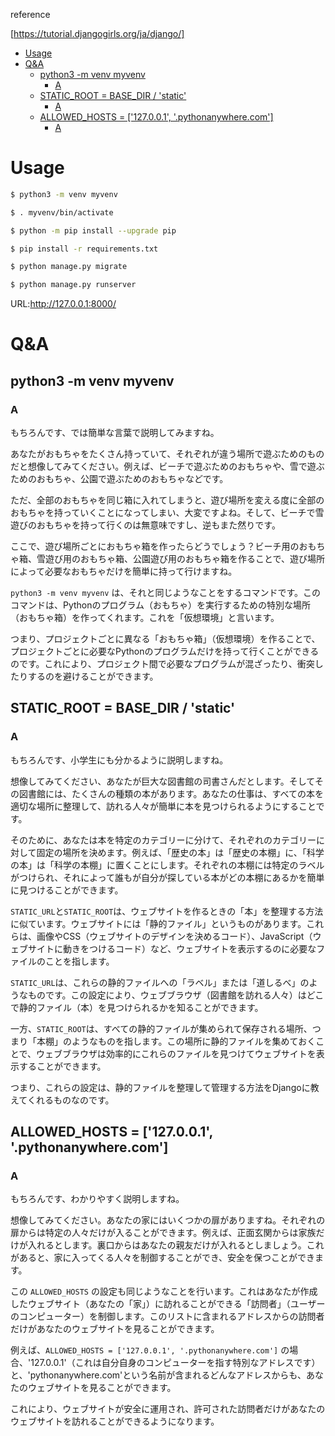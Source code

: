 reference

[https://tutorial.djangogirls.org/ja/django/]

- [Usage](#usage)
- [Q\&A](#qa)
  - [python3 -m venv myvenv](#python3--m-venv-myvenv)
    - [A](#a)
  - [STATIC\_ROOT = BASE\_DIR / 'static'](#static_root--base_dir--static)
    - [A](#a-1)
  - [ALLOWED\_HOSTS = \['127.0.0.1', '.pythonanywhere.com'\]](#allowed_hosts--127001-pythonanywherecom)
    - [A](#a-2)

# Usage

```bash
$ python3 -m venv myvenv

$ . myvenv/bin/activate

$ python -m pip install --upgrade pip

$ pip install -r requirements.txt

$ python manage.py migrate

$ python manage.py runserver
```

URL:http://127.0.0.1:8000/

# Q&A

## python3 -m venv myvenv

### A

もちろんです、では簡単な言葉で説明してみますね。

あなたがおもちゃをたくさん持っていて、それぞれが違う場所で遊ぶためのものだと想像してみてください。例えば、ビーチで遊ぶためのおもちゃや、雪で遊ぶためのおもちゃ、公園で遊ぶためのおもちゃなどです。

ただ、全部のおもちゃを同じ箱に入れてしまうと、遊び場所を変える度に全部のおもちゃを持っていくことになってしまい、大変ですよね。そして、ビーチで雪遊びのおもちゃを持って行くのは無意味ですし、逆もまた然りです。

ここで、遊び場所ごとにおもちゃ箱を作ったらどうでしょう？ビーチ用のおもちゃ箱、雪遊び用のおもちゃ箱、公園遊び用のおもちゃ箱を作ることで、遊び場所によって必要なおもちゃだけを簡単に持って行けますね。

`python3 -m venv myvenv` は、それと同じようなことをするコマンドです。このコマンドは、Pythonのプログラム（おもちゃ）を実行するための特別な場所（おもちゃ箱）を作ってくれます。これを「仮想環境」と言います。

つまり、プロジェクトごとに異なる「おもちゃ箱」（仮想環境）を作ることで、プロジェクトごとに必要なPythonのプログラムだけを持って行くことができるのです。これにより、プロジェクト間で必要なプログラムが混ざったり、衝突したりするのを避けることができます。

## STATIC_ROOT = BASE_DIR / 'static'

### A

もちろんです、小学生にも分かるように説明しますね。

想像してみてください、あなたが巨大な図書館の司書さんだとします。そしてその図書館には、たくさんの種類の本があります。あなたの仕事は、すべての本を適切な場所に整理して、訪れる人々が簡単に本を見つけられるようにすることです。

そのために、あなたは本を特定のカテゴリーに分けて、それぞれのカテゴリーに対して固定の場所を決めます。例えば、「歴史の本」は「歴史の本棚」に、「科学の本」は「科学の本棚」に置くことにします。それぞれの本棚には特定のラベルがつけられ、それによって誰もが自分が探している本がどの本棚にあるかを簡単に見つけることができます。

`STATIC_URL`と`STATIC_ROOT`は、ウェブサイトを作るときの「本」を整理する方法に似ています。ウェブサイトには「静的ファイル」というものがあります。これらは、画像やCSS（ウェブサイトのデザインを決めるコード）、JavaScript（ウェブサイトに動きをつけるコード）など、ウェブサイトを表示するのに必要なファイルのことを指します。

`STATIC_URL`は、これらの静的ファイルへの「ラベル」または「道しるべ」のようなものです。この設定により、ウェブブラウザ（図書館を訪れる人々）はどこで静的ファイル（本）を見つけられるかを知ることができます。

一方、`STATIC_ROOT`は、すべての静的ファイルが集められて保存される場所、つまり「本棚」のようなものを指します。この場所に静的ファイルを集めておくことで、ウェブブラウザは効率的にこれらのファイルを見つけてウェブサイトを表示することができます。

つまり、これらの設定は、静的ファイルを整理して管理する方法をDjangoに教えてくれるものなのです。

## ALLOWED_HOSTS = ['127.0.0.1', '.pythonanywhere.com']

### A

もちろんです、わかりやすく説明しますね。

想像してみてください。あなたの家にはいくつかの扉がありますね。それぞれの扉からは特定の人々だけが入ることができます。例えば、正面玄関からは家族だけが入れるとします。裏口からはあなたの親友だけが入れるとしましょう。これがあると、家に入ってくる人々を制御することができ、安全を保つことができます。

この `ALLOWED_HOSTS` の設定も同じようなことを行います。これはあなたが作成したウェブサイト（あなたの「家」）に訪れることができる「訪問者」（ユーザーのコンピューター）を制御します。このリストに含まれるアドレスからの訪問者だけがあなたのウェブサイトを見ることができます。

例えば、`ALLOWED_HOSTS = ['127.0.0.1', '.pythonanywhere.com']` の場合、'127.0.0.1'（これは自分自身のコンピューターを指す特別なアドレスです）と、'pythonanywhere.com'という名前が含まれるどんなアドレスからも、あなたのウェブサイトを見ることができます。

これにより、ウェブサイトが安全に運用され、許可された訪問者だけがあなたのウェブサイトを訪れることができるようになります。